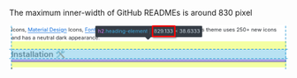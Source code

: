The maximum inner-width of GitHub READMEs is around 830 pixel

![GitHub markdown inner width](./inner-width.png)

